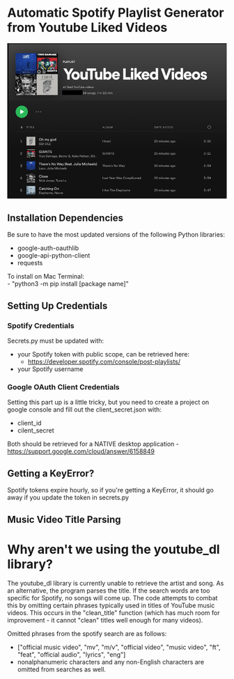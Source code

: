 # Automatic Spotify Playlist Generator from Youtube Liked Videos
![image of created Spotify playlist](working_proj.png)

## Installation Dependencies
Be sure to have the most updated versions of the following Python libraries:  
- google-auth-oauthlib
- google-api-python-client
- requests

To install on Mac Terminal:  
	- "python3 -m pip install [package name]"

## Setting Up Credentials
### Spotify Credentials
Secrets.py must be updated with:
- your Spotify token with public scope, can be retrieved here: 
	- https://developer.spotify.com/console/post-playlists/
- your Spotify username

### Google OAuth Client Credentials
Setting this part up is a little tricky, but you need to create a project on google console and fill out the client_secret.json with:
- client_id
- cilent_secret

Both should be retrieved for a NATIVE desktop application 
	- https://support.google.com/cloud/answer/6158849


## Getting a KeyError?
Spotify tokens expire hourly, so if you're getting a KeyError, it should go away if you update the token in secrets.py

## Music Video Title Parsing
# Why aren't we using the youtube_dl library?
The youtube_dl library is currently unable to retrieve the artist and song.  As an alternative,
the program parses the title.  If the search words are too specific for Spotify, no songs will come up.  The code attempts 
to combat this by omitting certain phrases typically used in titles of YouTube music videos.  This occurs in the "clean_title" function (which has much room for improvement - it cannot "clean" titles well enough for many videos). 

Omitted phrases from the spotify search are as follows:
- ["official music video", "mv", "m/v", "official video", "music video", "ft", "feat", 
	"official audio", "lyrics", "eng"]
- nonalphanumeric characters and any non-English characters are omitted from searches as well. 


 